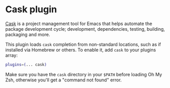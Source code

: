 # Cask plugin

[Cask](https://github.com/cask/cask) is a project management tool for Emacs that helps automate the package development
cycle; development, dependencies, testing, building, packaging and more.

This plugin loads `cask` completion from non-standard locations, such as if installed via Homebrew or others. To enable
it, add `cask` to your plugins array:

```zsh
plugins=(... cask)
```

Make sure you have the `cask` directory in your `$PATH` before loading Oh My Zsh, otherwise you'll get a "command not
found" error.
